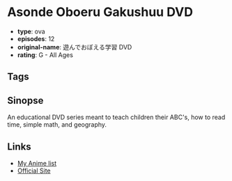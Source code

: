 # Asonde Oboeru Gakushuu DVD

-   **type**: ova
-   **episodes**: 12
-   **original-name**: 遊んでおぼえる学習 DVD
-   **rating**: G - All Ages

## Tags

## Sinopse

An educational DVD series meant to teach children their ABC's, how to read time, simple math, and geography.

## Links

-   [My Anime list](https://myanimelist.net/anime/35275/Asonde_Oboeru_Gakushuu_DVD)
-   [Official Site](http://www.iw-eizo.co.jp/sell/animation/04/ani_04_asondeoboeru_animedvd.html)
